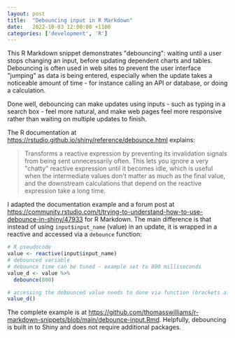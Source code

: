 ```yaml
---
layout: post
title:  "Debouncing input in R Markdown"
date:   2022-10-03 12:00:00 +1100
categories: ['development', 'R']
---
```


This R Markdown snippet demonstrates "debouncing": waiting until a user stops changing an input, before updating dependent charts and tables. Debouncing is often used in web sites to prevent the user interface "jumping" as data is being entered, especially when the update takes a noticeable amount of time - for instance calling an API or database, or doing a calculation.

Done well, debouncing can make updates using inputs - such as typing in a search box - feel more natural, and make web pages feel more responsive rather than waiting on multiple updates to finish.

The R documentation at <https://rstudio.github.io/shiny/reference/debounce.html> explains:

> Transforms a reactive expression by preventing its invalidation signals from being sent unnecessarily often. This lets you ignore a very "chatty" reactive expression until it becomes idle, which is useful when the intermediate values don't matter as much as the final value, and the downstream calculations that depend on the reactive expression take a long time.

I adapted the documentation example and a forum post at <https://community.rstudio.com/t/trying-to-understand-how-to-use-debounce-in-shiny/47933> for R Markdown. The main difference is that instead of using `input$input_name` (value) in an update, it is wrapped in a reactive and accessed via a `debounce` function:

```R
# R pseudocode
value <- reactive(input$input_name)
# debounced variable
# debounce time can be tuned - example set to 800 milliseconds
value_d <- value %>%
  debounce(800)

# accessing the debounced value needs to done via function (brackets after debounced variable name)
value_d()
```

The complete example is at <https://github.com/thomasswilliams/r-markdown-snippets/blob/main/debounce-input.Rmd>. Helpfully, debouncing is built in to Shiny and does not require additional packages.
